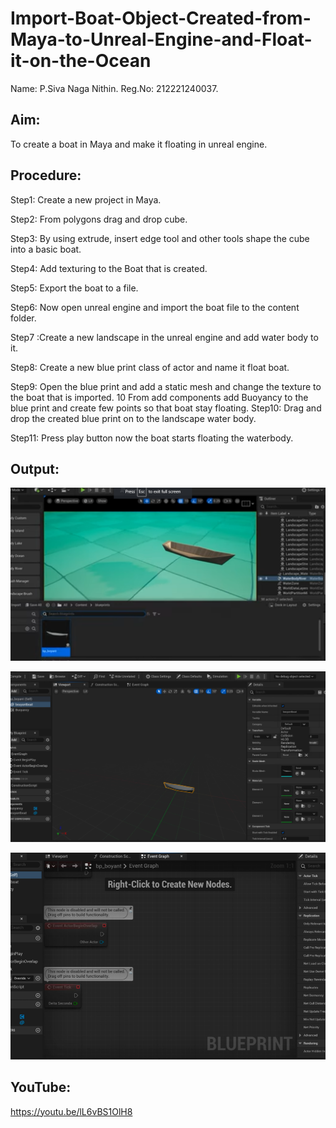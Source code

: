 # Import-Boat-Object-Created-from-Maya-to-Unreal-Engine-and-Float-it-on-the-Ocean

Name: P.Siva Naga Nithin.
Reg.No: 212221240037.

## Aim:
To create a boat in Maya and make it floating in unreal engine.

## Procedure:

Step1: Create a new project in Maya.

Step2: From polygons drag and drop cube.

Step3: By using extrude, insert edge tool and other tools shape the cube into a basic boat.

Step4: Add texturing to the Boat that is created.

Step5: Export the boat to a file.

Step6: Now open unreal engine and import the boat file to the content folder.

Step7 :Create a new landscape in the unreal engine and add water body to it.

Step8: Create a new blue print class of actor and name it float boat.

Step9: Open the blue print and add a static mesh and change the texture to the boat that is imported. 10 From add components add Buoyancy to the blue print and create few points so that boat stay floating.
Step10: Drag and drop the created blue print on to the landscape water body.

Step11: Press play button now the boat starts floating the waterbody.

## Output:
![github.logo](exp6.png)

![github.logo](exp6.1.png)

![github.logo](exp6.2.png)

## YouTube:
 https://youtu.be/lL6vBS1OlH8
